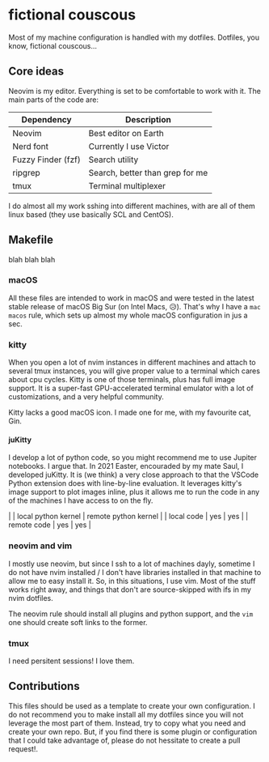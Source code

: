# fictional couscous

Most of my machine configuration is handled with my dotfiles.
Dotfiles, you know, fictional couscous...



## Core ideas
Neovim is my editor. Everything is set to be comfortable to work with it. The
main parts of the code are:

| Dependency              | Description                                    |
| ----------------------- | ---------------------------------------------- |
| Neovim                  | Best editor on Earth                           |
| Nerd font               | Currently I use Victor                         |
| Fuzzy Finder (fzf)      | Search utility                                 |
| ripgrep                 | Search, better than grep for me                |
| tmux                    | Terminal multiplexer                           |

I do almost all my work sshing into different machines, with are all of them
linux based (they use basically SCL and CentOS).

## Makefile

blah blah blah 

### macOS
All these files are intended to work in macOS and were tested in the latest
stable release of macOS Big Sur (on Intel Macs, 😥).
That's why I have a `mac macos` rule, which sets up almost my whole macOS
configuration in jus a sec.

### kitty
When you open a lot of nvim instances in different machines and attach to
several tmux instances, you will give proper value to a terminal which cares
about cpu cycles. Kitty is one of those terminals, plus has full image support.
It is a super-fast GPU-accelerated terminal emulator with a lot of
customizations, and a very helpful community.

Kitty lacks a good macOS icon. I made one for me, with my favourite cat, Gin.

#### juKitty
I develop a lot of python code, so you might recommend me to use Jupiter
notebooks. I argue that. In 2021 Easter, encouraded by my mate Saul, I developed
juKitty. It is (we think) a very close approach to that the VSCode Python
extension does with line-by-line evaluation. It leverages kitty's image support
to plot images inline, plus it allows me to run the code in any of the machines
I have access to on the fly. 

|             | local python kernel | remote python kernel |
| local code  | yes                 | yes                  |
| remote code | yes                 | yes                  |



### neovim and vim
I mostly use neovim, but since I ssh to a lot of machines dayly, sometime I do
not have nvim installed / I don't have libraries installed in that machine to
allow me to easy install it. So, in this situations, I use vim. Most of the
stuff works right away, and things that don't are source-skipped with ifs in my
nvim dotfiles. 

The neovim rule should install all plugins and python support, and the `vim` one
should create soft links to the former.


### tmux
I need persitent sessions! I love them. 







## Contributions
This files should be used as a template to create your own configuration. I do
not recommend you to make install all my dotfiles since you will not leverage
the most part of them. Instead, try to copy what you need and create your own
repo. But, if you find there is some plugin or configuration that I could take
advantage of, please do not hessitate to create a pull request!.
